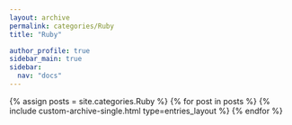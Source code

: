 ```yaml
---
layout: archive
permalink: categories/Ruby
title: "Ruby"

author_profile: true
sidebar_main: true
sidebar:
  nav: "docs"
---
```


{% assign posts = site.categories.Ruby %}
{% for post in posts %}
{% include custom-archive-single.html type=entries_layout %}
{% endfor %}
